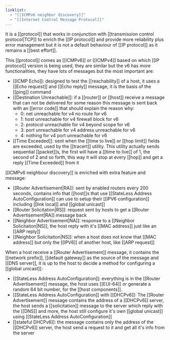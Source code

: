 ```yaml
---
linklist:
  - "[[ICMPv6 neighbor discovery]]"
  - "[[Internet Control Message Protocol]]"
---
```



It is a [[protocol]] that works in conjunction with [[transmission control protocol|TCP]] to enrich the [[IP protocol]] and provide more reliability plus error management but it is not a default behaviour of [[IP protocol]] as it remains a [[best effort]].

This [[protocol]] comes as [[ICMPv6]] or [[ICMPv4]] based on which [[IP protocol]] version is being used, they are similar but the v6 has more functionalities, they have lots of messages but the most important are:
- [[ICMP Echo]]: designed to test the [[reachability]] of a host, it uses a [[Echo request]] and [[Echo reply]] message, it is the basis of the [[ping]] command
- [[Destination Unreachable]]: if a [[router]] or [[host]] receive a message that can not be delivered for some reason this message is sent back with an [[error code]] that should explain the reason why:
	- 0: net unreachable for v4 no route for v6
	- 1: host unreachable for v4 firewall block for v6
	- 2: protocol unreachable for v4 beyond scope for v6
	- 3: port unreachable for v4 address unreachable for v6
	- 4: nothing for v4 port unreachable for v6
- [[Time Exceeded]]:  sent when the [[time to live]] or [[hop limit]] fields are exceeded, used by the [[tracert]] utility. This utility actually sends sequential [[packet]]s, the first will have a [[time to live]] of 1, the second of 2 and so forth, this way it will stop at every [[hop]] and get a reply [[Time Exceeded]] from it 

[[ICMPv6 neighbour discovery]] is enriched with extra feature and message:
- [[Router Advertisement|RA]]: sent by enabled routers every 200 seconds, contains info that [[host]]s that use [[StateLess Address AutoConfiguration]] can use to setup their [[IPV6 configuration]] including [[link local]] and [[global unicast]]
- [[Router Solicitation|RS]]: request sent by hosts to get a [[Router Advertisement|RA]] message back
- [[Neighbor Advertisement|NA]]: response to a [[Neighbor Solicitaiton|NS]], the host reply with it's [[MAC address]] just like an [[ARP reply]]
- [[Neighbor Solicitaiton|NS]]: when a host does not know that [[MAC address]] but only the [[IPV6]] of another host, like [[ARP request]]

When a host receive a [[Router Advertisement]] message, it contains the [[network prefix]], [[default gateway]] as the source of the message and [[DNS server]], it is up to the host to decide a method for configuring a [[global unicast]]:
- [[StateLess Address AutoConfiguration]]: everything is in the [[Router Advertisement]] message, the host uses [[EUI-64]] or generate a random 64 bit number, for the [[host components]].
- [[StateLess Address AutoConfiguration]] with [[DHCPv6]]: The [[Router Advertisement]] message contains the address of a [[DHCPv6]] server, the host sends a [[solicitation]] message to the server which reply with the [[DNS]] and more, the host still configure it's own [[global unicast]] using [[StateLess Address AutoConfiguration]]
- [[stateful DHCPv6]]: the message contains only the address of the [[DHCPv6]] server, the host send a request to it and get all it's info from the server